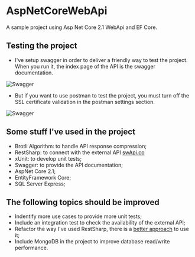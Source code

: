 # AspNetCoreWebApi
A sample project using Asp Net Core 2.1 WebApi and EF Core.

## Testing the project

- I've setup swagger in order to deliver a friendly way to test the project. When you run it, the index page of the API is the swagger documentation.

![Swagger](https://github.com/nmaia/AspNetCoreWebApi/blob/master/Docs/Images/Swagger.png)

- But if you want to use postman to test the project, you must turn off the SSL certificate validation in the postman settings section.

![Swagger](https://github.com/nmaia/AspNetCoreWebApi/blob/master/Docs/Images/postman.png)

## Some stuff I've used in the project

- Brotli Algorithm: to handle API response compression;
- RestSharp: to connect with the external API [swApi.co](https://swapi.co)
- xUnit: to develop unit tests;
- Swagger: to provide the API documentation;
- AspNet Core 2.1;
- EntityFramework Core;
- SQL Server Express;

## The following topics should be improved

- Indentify more use cases to provide more unit tests;
- Include an integration test to check the availability of the external API;
- Refactor the way I've used RestSharp, there is a [better approach](https://github.com/restsharp/RestSharp/wiki/Recommended-Usage) to use it;
- Include MongoDB in the project to improve database read/write performance.
